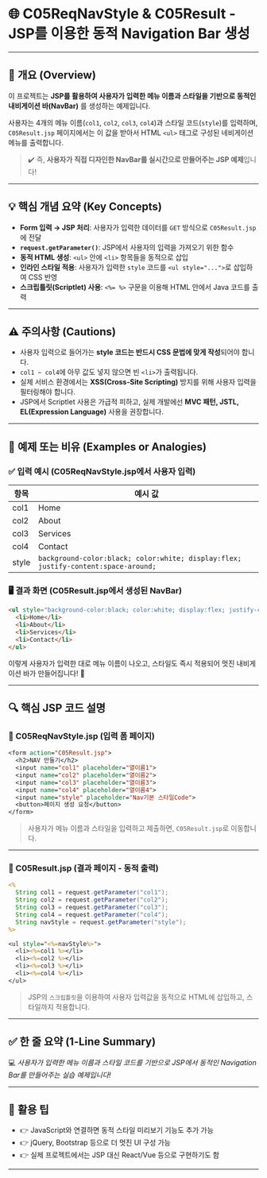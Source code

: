 # 🌐 C05ReqNavStyle & C05Result - JSP를 이용한 동적 Navigation Bar 생성

---

## 📌 개요 (Overview)

이 프로젝트는 **JSP를 활용하여 사용자가 입력한 메뉴 이름과 스타일을 기반으로 동적인 내비게이션 바(NavBar)** 를 생성하는 예제입니다.

사용자는 4개의 메뉴 이름(`col1`, `col2`, `col3`, `col4`)과 스타일 코드(`style`)를 입력하며, `C05Result.jsp` 페이지에서는 이 값을 받아서 HTML `<ul>` 태그로 구성된 네비게이션 메뉴를 출력합니다.

> ✔️ 즉, **사용자가 직접 디자인한 NavBar를 실시간으로 만들어주는 JSP 예제**입니다!

---

## 💡 핵심 개념 요약 (Key Concepts)

- **Form 입력 → JSP 처리**: 사용자가 입력한 데이터를 `GET` 방식으로 `C05Result.jsp`에 전달
- **`request.getParameter()`**: JSP에서 사용자의 입력을 가져오기 위한 함수
- **동적 HTML 생성**: `<ul>` 안에 `<li>` 항목들을 동적으로 삽입
- **인라인 스타일 적용**: 사용자가 입력한 `style` 코드를 `<ul style="...">`로 삽입하여 CSS 반영
- **스크립틀릿(Scriptlet) 사용**: `<%= %>` 구문을 이용해 HTML 안에서 Java 코드를 출력

---

## ⚠ 주의사항 (Cautions)

- 사용자 입력으로 들어가는 **style 코드는 반드시 CSS 문법에 맞게 작성**되어야 합니다.
- `col1 ~ col4`에 아무 값도 넣지 않으면 빈 `<li>`가 출력됩니다.
- 실제 서비스 환경에서는 **XSS(Cross-Site Scripting)** 방지를 위해 사용자 입력을 필터링해야 합니다.
- JSP에서 Scriptlet 사용은 가급적 피하고, 실제 개발에선 **MVC 패턴, JSTL, EL(Expression Language)** 사용을 권장합니다.

---

## 🧪 예제 또는 비유 (Examples or Analogies)

### ✅ 입력 예시 (C05ReqNavStyle.jsp에서 사용자 입력)

| 항목   | 예시 값 |
|--------|--------|
| col1   | Home   |
| col2   | About  |
| col3   | Services |
| col4   | Contact |
| style  | `background-color:black; color:white; display:flex; justify-content:space-around;` |

### 🖥️ 결과 화면 (C05Result.jsp에서 생성된 NavBar)

```html
<ul style="background-color:black; color:white; display:flex; justify-content:space-around;">
  <li>Home</li>
  <li>About</li>
  <li>Services</li>
  <li>Contact</li>
</ul>
```

이렇게 사용자가 입력한 대로 메뉴 이름이 나오고, 스타일도 즉시 적용되어 멋진 내비게이션 바가 만들어집니다! 💫

---

## 🔍 핵심 JSP 코드 설명

### 📄 C05ReqNavStyle.jsp (입력 폼 페이지)

```jsp
<form action="C05Result.jsp">
  <h2>NAV 만들기</h2>
  <input name="col1" placeholder="열이름1">
  <input name="col2" placeholder="열이름2">
  <input name="col3" placeholder="열이름3">
  <input name="col4" placeholder="열이름4">
  <input name="style" placeholder="Nav기본 스타일Code">
  <button>페이지 생성 요청</button>
</form>
```

> 사용자가 메뉴 이름과 스타일을 입력하고 제출하면, `C05Result.jsp`로 이동합니다.

---

### 📄 C05Result.jsp (결과 페이지 - 동적 출력)

```jsp
<%
  String col1 = request.getParameter("col1");
  String col2 = request.getParameter("col2");
  String col3 = request.getParameter("col3");
  String col4 = request.getParameter("col4");
  String navStyle = request.getParameter("style");
%>

<ul style="<%=navStyle%>">
  <li><%=col1 %></li>
  <li><%=col2 %></li>
  <li><%=col3 %></li>
  <li><%=col4 %></li>
</ul>
```

> JSP의 `스크립틀릿`을 이용하여 사용자 입력값을 동적으로 HTML에 삽입하고, 스타일까지 적용합니다.

---

## ✅ 한 줄 요약 (1-Line Summary)

💻 *사용자가 입력한 메뉴 이름과 스타일 코드를 기반으로 JSP에서 동적인 Navigation Bar를 만들어주는 실습 예제입니다!*

---

## 🎯 활용 팁

- 👉 JavaScript와 연결하면 동적 스타일 미리보기 기능도 추가 가능
- 👉 jQuery, Bootstrap 등으로 더 멋진 UI 구성 가능
- 👉 실제 프로젝트에서는 JSP 대신 React/Vue 등으로 구현하기도 함

---
